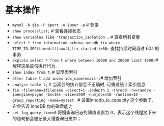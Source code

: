 # 基本操作

- `mysql -h $ip -P $port -u $user -p` # 登录
- `show processlist;`  # 查看连接状态
- `show variables like 'transaction_isolation';` # 查看所有变量
- `select * from information_schema.innodb_trx where TIME_TO_SEC(timediff(now(),trx_started))>60;` 查找持续时间超过 60s 的事务
- `explain select * from t where between 10000 and 20000 limit 1000;`#  解释这条语句执行行为.
- `show index from t;`# 显示表索引
- `alter table t add index idx_name(email);`# 增加索引
- `analyze table t;` # 当索引的统计信息不正确时, 可重建统计索引信息.
- `fio -filename=$filename -direct=1 -iodepth 1 -thread -rw=randrw -ioengine=psync -bs=16k -size=500M -numjobs=10 -runtime=10 -group_reporting -name=mytest ` # 设置innodb_io_capacity 这个参数了，它会告诉 InnoDB 你的磁盘能力
- `set log_query_time=0` 将慢查询日志的阈值设置为 0，表示这个线程接下来的语句都会被记录入慢查询日志中；



